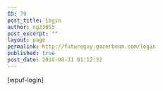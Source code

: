 ```yaml
---
ID: 79
post_title: Login
author: ng23055
post_excerpt: ""
layout: page
permalink: http://futureguy.gazerbeam.com/login
published: true
post_date: 2018-08-31 01:12:32
---
```

[wpuf-login]